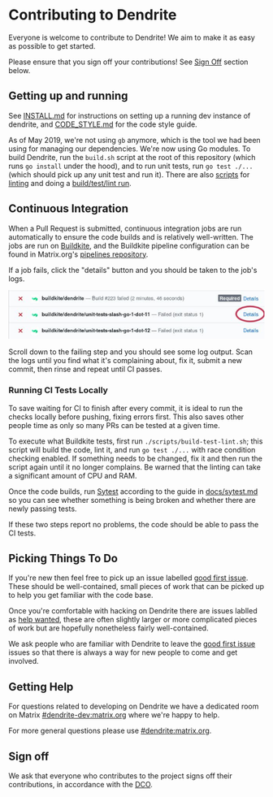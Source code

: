 # Contributing to Dendrite

Everyone is welcome to contribute to Dendrite! We aim to make it as easy as
possible to get started.

Please ensure that you sign off your contributions! See [Sign Off](#sign-off)
section below.

## Getting up and running

See [INSTALL.md](INSTALL.md) for instructions on setting up a running dev
instance of dendrite, and [CODE_STYLE.md](CODE_STYLE.md) for the code style
guide.

As of May 2019, we're not using `gb` anymore, which is the tool we had been
using for managing our dependencies. We're now using Go modules. To build
Dendrite, run the `build.sh` script at the root of this repository (which runs
`go install` under the hood), and to run unit tests, run `go test ./...` (which
should pick up any unit test and run it). There are also [scripts](scripts) for
[linting](scripts/find-lint.sh) and doing a [build/test/lint
run](scripts/build-test-lint.sh).

## Continuous Integration

When a Pull Request is submitted, continuous integration jobs are run
automatically to ensure the code builds and is relatively well-written. The
jobs are run on [Buildkite](https://buildkite.com/matrix-dot-org/dendrite/),
and the Buildkite pipeline configuration can be found in Matrix.org's
[pipelines repository](https://github.com/matrix-org/pipelines).

If a job fails, click the "details" button and you should be taken to the job's
logs.

![Click the details button on the failing build step](docs/images/details-button-location.jpg)

Scroll down to the failing step and you should see some log output. Scan
the logs until you find what it's complaining about, fix it, submit a new
commit, then rinse and repeat until CI passes.

### Running CI Tests Locally

To save waiting for CI to finish after every commit, it is ideal to run the
checks locally before pushing, fixing errors first. This also saves other
people time as only so many PRs can be tested at a given time.

To execute what Buildkite tests, first run `./scripts/build-test-lint.sh`;
this script will build the code, lint it, and run `go test ./...` with race
condition checking enabled. If something needs to be changed, fix it and then
run the script again until it no longer complains. Be warned that the linting
can take a significant amount of CPU and RAM.

Once the code builds, run [Sytest](https://github.com/matrix-org/sytest)
according to the guide in
[docs/sytest.md](https://github.com/matrix-org/dendrite/blob/master/docs/sytest.md#using-a-sytest-docker-image)
so you can see whether something is being broken and whether there are newly
passing tests.

If these two steps report no problems, the code should be able to pass the CI
tests.


## Picking Things To Do

If you're new then feel free to pick up an issue labelled [good first issue](https://github.com/matrix-org/dendrite/labels/good%20first%20issue).
These should be well-contained, small pieces of work that can be picked up to
help you get familiar with the code base.

Once you're comfortable with hacking on Dendrite there are issues lablled as
[help wanted](https://github.com/matrix-org/dendrite/labels/help%20wanted), these
are often slightly larger or more complicated pieces of work but are hopefully
nonetheless fairly well-contained.

We ask people who are familiar with Dendrite to leave the [good first issue](https://github.com/matrix-org/dendrite/labels/good%20first%20issue)
issues so that there is always a way for new people to come and get involved.

## Getting Help

For questions related to developing on Dendrite we have a dedicated room on
Matrix [#dendrite-dev:matrix.org](https://matrix.to/#/#dendrite-dev:matrix.org)
where we're happy to help.

For more general questions please use [#dendrite:matrix.org](https://matrix.to/#/#dendrite:matrix.org).

## Sign off

We ask that everyone who contributes to the project signs off their
contributions, in accordance with the [DCO](https://github.com/matrix-org/matrix-doc/blob/master/CONTRIBUTING.rst#sign-off).
